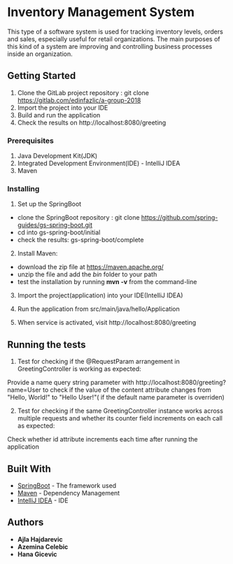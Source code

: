 # Inventory Management System

This type of a software system is used for tracking inventory levels, orders and sales, especially
useful for retail organizations. The main purposes of this kind of a system are improving and
controlling business processes inside an organization.

## Getting Started

1. Clone the GitLab project repository :
git clone https://gitlab.com/edinfazlic/a-group-2018
2. Import the project into your IDE
3. Build and run the application
4. Check the results on http://localhost:8080/greeting

### Prerequisites

1. Java Development Kit(JDK)
2. Integrated Development Environment(IDE) - IntelliJ IDEA
2. Maven

### Installing

1. Set up the SpringBoot
- clone the SpringBoot repository :
   git clone https://github.com/spring-guides/gs-spring-boot.git
- cd into gs-spring-boot/initial
- check the results: gs-spring-boot/complete

2. Install Maven:
- download the zip file at https://maven.apache.org/
- unzip the file and add the _bin_ folder to your path
- test the installation by running **mvn -v** from the command-line

3. Import the project(application) into your IDE(IntelliJ IDEA)

4. Run the application from src/main/java/hello/Application

5. When service is activated, visit  http://localhost:8080/greeting


## Running the tests

1. Test for checking if the @RequestParam arrangement in GreetingController is working as expected: 

Provide a name query string parameter with http://localhost:8080/greeting?name=User to check if the value of the content attribute changes from "Hello, World!" to "Hello User!"( if the default name parameter is overriden)

2. Test for checking if the same GreetingController instance works across multiple requests and whether its counter field increments on each call as expected:

Check whether id attribute increments each time after running the application


## Built With

* [SpringBoot](https://github.com/spring-projects/spring-boot) - The framework used
* [Maven](https://maven.apache.org/) - Dependency Management
* [IntelliJ IDEA](https://www.jetbrains.com/idea/) - IDE


## Authors

* **Ajla Hajdarevic** 
* **Azemina Celebic** 
* **Hana Gicevic** 


